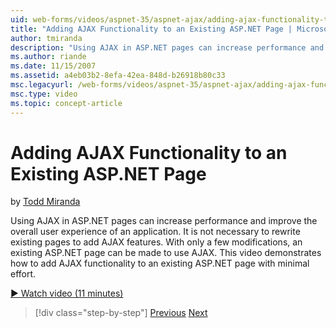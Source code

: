 ```yaml
---
uid: web-forms/videos/aspnet-35/aspnet-ajax/adding-ajax-functionality-to-an-existing-aspnet-page
title: "Adding AJAX Functionality to an Existing ASP.NET Page | Microsoft Docs"
author: tmiranda
description: "Using AJAX in ASP.NET pages can increase performance and improve the overall user experience of an application. It is not necessary to rewrite existing pages..."
ms.author: riande
ms.date: 11/15/2007
ms.assetid: a4eb03b2-8efa-42ea-848d-b26918b80c33
msc.legacyurl: /web-forms/videos/aspnet-35/aspnet-ajax/adding-ajax-functionality-to-an-existing-aspnet-page
msc.type: video
ms.topic: concept-article
---
```

# Adding AJAX Functionality to an Existing ASP.NET Page

by [Todd Miranda](https://github.com/tmiranda)

Using AJAX in ASP.NET pages can increase performance and improve the overall user experience of an application. It is not necessary to rewrite existing pages to add AJAX features. With only a few modifications, an existing ASP.NET page can be made to use AJAX. This video demonstrates how to add AJAX functionality to an existing ASP.NET page with minimal effort.

[&#9654; Watch video (11 minutes)](https://channel9.msdn.com/Blogs/ASP-NET-Site-Videos/adding-ajax-functionality-to-an-existing-aspnet-page)

> [!div class="step-by-step"]
> [Previous](aspnet-ajax-support-in-visual-studio-2008.md)
> [Next](creating-and-using-an-ajax-enabled-web-service-in-a-web-site.md)
